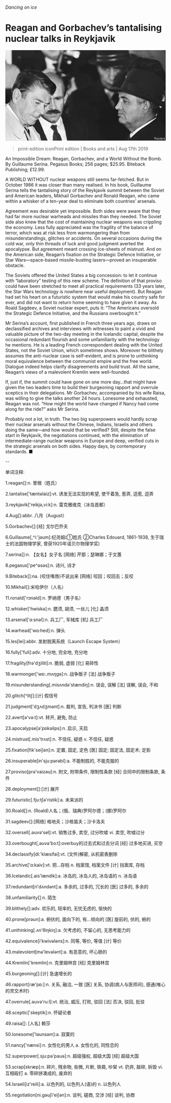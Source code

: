 ###### Dancing on ice

# Reagan and Gorbachev’s tantalising nuclear talks in Reykjavik 

![image](images/20190817_BKP003_0.jpg) 

> print-edition iconPrint edition | Books and arts | Aug 17th 2019 

An Impossible Dream: Reagan, Gorbachev, and a World Without the Bomb. By Guillaume Serina. Pegasus Books; 256 pages; $25.95. Biteback Publishing; £12.99. 

A WORLD WITHOUT nuclear weapons still seems far-fetched. But in October 1986 it was closer than many realised. In his book, Guillaume Serina tells the tantalising story of the Reykjavik summit between the Soviet and American leaders, Mikhail Gorbachev and Ronald Reagan, who came within a whisker of a ten-year deal to eliminate both countries’ arsenals. 

Agreement was desirable yet impossible. Both sides were aware that they had far more nuclear warheads and missiles than they needed. The Soviet side also knew that the cost of maintaining nuclear weapons was crippling the economy. Less fully appreciated was the fragility of the balance of terror, which was at risk less from warmongering than from misunderstandings, glitches or accidents. On several occasions during the cold war, only thin threads of luck and good judgment averted the apocalypse. But agreement meant crossing ice-sheets of mistrust. And on the American side, Reagan’s fixation on the Strategic Defence Initiative, or Star Wars—space-based missile-busting lasers—proved an insuperable obstacle. 

The Soviets offered the United States a big concession: to let it continue with “laboratory” testing of this new scheme. The definition of that proviso could have been stretched to meet all practical requirements (33 years later, the Star Wars technology is nowhere near useful deployment). But Reagan had set his heart on a futuristic system that would make his country safe for ever, and did not want to return home seeming to have given it away. As Roald Sagdeev, a Soviet nuclear expert, puts it: “The Americans oversold the Strategic Defence Initiative, and the Russians overbought it.” 

Mr Serina’s account, first published in French three years ago, draws on declassified archives and interviews with witnesses to paint a vivid and valuable picture of the two-day meeting in the Icelandic capital, despite the occasional redundant flourish and some unfamiliarity with the technology he mentions. He is a leading French correspondent dealing with the United States, not the Soviet Union, which sometimes shows. Moreover he blithely assumes the anti-nuclear case is self-evident, and is prone to unthinking moral equivalence between the communist empire and the free world. Dialogue indeed helps clarify disagreements and build trust. All the same, Reagan’s views of a malevolent Kremlin were well-founded. 

If, just if, the summit could have gone on one more day…that might have given the two leaders time to build their burgeoning rapport and overrule sceptics in their delegations. Mr Gorbachev, accompanied by his wife Raisa, was willing to give the talks another 24 hours. Lonesome and exhausted, Reagan was not. “How might the world have changed if Nancy had come along for the ride?” asks Mr Serina. 

Probably not a lot, in truth. The two big superpowers would hardly scrap their nuclear arsenals without the Chinese, Indians, Israelis and others doing the same—and how would that be verified? Still, despite the false start in Reykjavik, the negotiations continued, with the elimination of intermediate-range nuclear weapons in Europe and deep, verified cuts in the strategic arsenals on both sides. Happy days, by contemporary standards. ■ 

-- 

 单词注释:

1.reagan[]:n. 里根（姓氏） 

2.tantalise['tæntәlaiz]:vt. 诱发无法实现的希望, 使干着急, 惹弄, 逗惹, 逗弄 

3.reykjavik['reikjә,vi:k]:n. 雷克雅维克（冰岛首都） 

4.Aug[]:abbr. 八月（August） 

5.Gorbachev[]:[经] 戈尔巴乔夫 

6.Guillaume[,^i:'jәum]:纪尧姆(①姓氏 ②Charles Edouard, 1861-1938, 生于瑞士的法国物理学家, 曾获1920年诺贝尔物理学奖) 

7.serina[]:n. 【女名】女子名 [网络] 芹那；瑟琳娜；于文蕙 

8.pegasus['pe^әsәs]:n. 诗兴, 诗才 

9.Biteback[]:na. (咬住嘴唇)不说出来 [网络] 咬回；咬回去；反咬 

10.Mikhail[]:米哈伊尔（人名） 

11.ronald['rɔnәld]:n. 罗纳德（男子名） 

12.whisker['hwiskә]:n. 腮须, 胡须, 一丝儿 [化] 晶须 

13.arsenal['ɑ:snәl]:n. 兵工厂, 军械库 [机] 兵工厂 

14.warhead['wɒ:hed]:n. 弹头 

15.les[lei]:abbr. 发射脱离系统（Launch Escape System） 

16.fully['fuli]:adv. 十分地, 完全地, 充分地 

17.fragility[frә'dʒiliti]:n. 脆弱, 虚弱 [化] 易碎性 

18.warmonger['wɒ:.mʌŋgә]:n. 战争贩子 [法] 战争贩子 

19.misunderstanding[.misʌndә'stændiŋ]:n. 误会, 误解 [法] 误解, 误会, 不和 

20.glitch[^litʃ]:[计] 假信号 

21.judgment['dʒʌdʒmәnt]:n. 裁判, 宣告, 判决书 [医] 判断 

22.avert[ә'vә:t]:vt. 转开, 避免, 防止 

23.apocalypse[ә'pɒkәlips]:n. 启示, 天启 

24.mistrust[.mis'trʌst]:n. 不信任, 疑惑 v. 不信任, 疑惑 

25.fixation[fik'seiʃәn]:n. 定置, 固定, 定色 [医] 固定; 固定法, 固定术; 定影 

26.insuperable[in'sju:pәrәbl]:a. 不能制胜的, 不能克服的 

27.proviso[prә'vaizәu]:n. 附文, 附带条件, 限制性条款 [经] 合同中的限制条款, 条件 

28.deployment[]:[计] 展开 

29.futuristic[.fju:tʃә'ristik]:a. 未来派的 

30.Roald[]:n. (Roald)人名；(俄、瑞典)罗阿尔德；(挪)罗阿尔 

31.sagdeev[]:[网络] 格地夫；沙格笛夫；沙卡洛夫 

32.oversell[.әuvә'sel]:vt. 销售过多, 卖空, 过分吹嘘 vi. 卖空, 吹嘘过分 

33.overbought[,әuvә'bɔ:t]:overbuy的过去式和过去分词 [经] 过多地买进, 买空 

34.declassify[di:'klæsifai]:vt. (文件)解密, 从机密表删除 

35.archive['ɑ:kaiv]:vt. 把...存档 n. 档案馆, 档案文件 [计] 挡案库, 存档 

36.Icelandic[.ais'lændik]:a. 冰岛的, 冰岛人的, 冰岛语的 n. 冰岛语 

37.redundant[ri'dʌndәnt]:a. 多余的, 过多的, 冗长的 [医] 过多的, 多余的 

38.unfamiliarity[]:n. 陌生 

39.blithely[]:adv. 欢乐的, 轻率的, 无忧无虑的, 愉快的 

40.prone[prәun]:a. 俯伏的, 面向下的, 有...倾向的 [医] 旋前的, 伏的, 俯的 

41.unthinking[.ʌn'θiŋkiŋ]:a. 欠考虑的, 不留心的, 无思考能力的 

42.equivalence[i'kwivәlәns]:n. 同等, 等价, 等值 [计] 等价 

43.malevolent[mә'levәlәnt]:a. 有恶意的, 坏心肠的 

44.Kremlin['kremlin]:n. 克里姆林宫 [经] 克里姆林宫 

45.burgeoning[]:[计] 急速增长的 

46.rapport[ræ'pɒ:]:n. 关系, 融洽, 一致 [医] 关系, 协调(病人与医师间), 感通(唯心的灵交术时) 

47.overrule[.әuvә'ru:l]:vt. 统治, 威压, 打败, 驳回 [法] 否决, 驳回, 批驳 

48.sceptic['skeptik]:n. 怀疑论者 

49.raisa[]: [人名] 赖莎 

50.lonesome['lәunsәm]:a. 寂寞的 

51.nancy['nænsi]:n. 女性化的男人 a. 女性化的, 同性恋的 

52.superpower[.sju:pә'pauә]:n. 超级强权, 超级大国 [经] 超级大国 

53.scrap[skræp]:n. 碎片, 残余物, 些微, 片断, 铁屑, 吵架 vt. 扔弃, 敲碎, 拆毁 vi. 互相殴打 a. 零碎拼凑成的, 废弃的 

54.Israeli[iz'reili]:a. 以色列的, 以色列人(语)的 n. 以色列人 

55.negotiation[ni.gәuʃi'eiʃәn]:n. 谈判, 磋商, 交涉 [经] 谈判, 协商 

